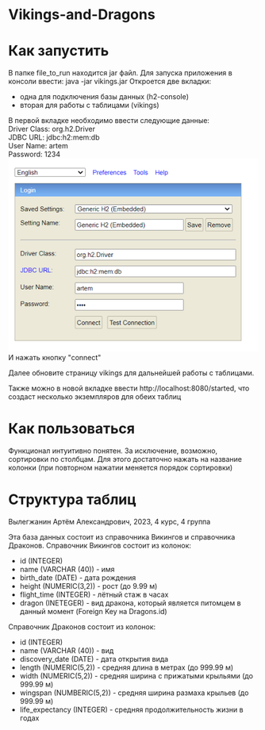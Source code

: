 # Vikings-and-Dragons

# Как запустить

В папке file_to_run находится jar файл. 
Для запуска приложения в консоли ввести: java -jar vikings.jar
Откроется две вкладки:
- одна для подключения базы данных (h2-console)
- вторая для работы с таблицами (vikings)


В первой вкладке необходимо ввести следующие данные:    
Driver Class:	org.h2.Driver   
JDBC URL:	jdbc:h2:mem:db   
User Name:	artem   
Password:	1234   
![Подключение к БД](https://github.com/artemonchergithub/Vikings-and-Dragons/blob/main/images/%D0%92%D1%85%D0%BE%D0%B4%20%D0%B2%20%D0%B1%D0%B4.png)   
И нажать кнопку "connect"

Далее обновите страницу vikings для дальнейшей работы с таблицами.

Также можно в новой вкладке ввести http://localhost:8080/started, что создаст несколько экземпляров для обеих таблиц

# Как пользоваться

Функционал интуитивно понятен. За исключение, возможно, сортировки по столбцам. Для этого достаточно нажать на название колонки (при повторном нажатии меняется порядок сортировки)


# Структура таблиц

Вылегжанин Артём Александрович, 2023, 4 курс, 4 группа

Эта база данных состоит из справочника Викингов и справочника Драконов.
Справочник Викингов состоит из колонок:
- id (INTEGER)
- name (VARCHAR (40)) - имя
- birth_date (DATE) - дата рождения
- height (NUMERIC(3,2)) - рост (до 9.99 м)
- flight_time (INTEGER) - лётный стаж в часах
- dragon (INETEGER) - вид дракона, который является питомцем в данный момент (Foreign Key на Dragons.id)

Справочник Драконов состоит из колонок:
- id (INTEGER)
- name (VARCHAR (40)) - вид
- discovery_date (DATE) - дата открытия вида
- length (NUMERIC(5,2)) - средняя длина в метрах (до 999.99 м)
- width (NUMERIC(5,2)) - средняя ширина с прижатыми крыльями (до 999.99 м)
- wingspan (NUMBERIC(5,2)) - средняя ширина размаха крыльев (до 999.99 м)
- life_expectancy (INTEGER) - средняя продолжительность жизни в годах
